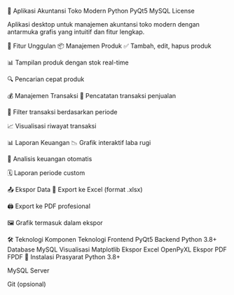 🏪 Aplikasi Akuntansi Toko Modern
Python
PyQt5
MySQL
License

Aplikasi desktop untuk manajemen akuntansi toko modern dengan antarmuka grafis yang intuitif dan fitur lengkap.

🌟 Fitur Unggulan
📦 Manajemen Produk
✅ Tambah, edit, hapus produk

📊 Tampilan produk dengan stok real-time

🔍 Pencarian cepat produk

💰 Manajemen Transaksi
🧾 Pencatatan transaksi penjualan

📅 Filter transaksi berdasarkan periode

📈 Visualisasi riwayat transaksi

📊 Laporan Keuangan
📉 Grafik interaktif laba rugi

🔢 Analisis keuangan otomatis

🗓️ Laporan periode custom

📤 Ekspor Data
📄 Export ke Excel (format .xlsx)

🖨️ Export ke PDF profesional

🖼️ Grafik termasuk dalam ekspor

🛠️ Teknologi
Komponen	Teknologi
Frontend	PyQt5
Backend	Python 3.8+
Database	MySQL
Visualisasi	Matplotlib
Ekspor Excel	OpenPyXL
Ekspor PDF	FPDF
🚀 Instalasi
Prasyarat
Python 3.8+

MySQL Server

Git (opsional)
